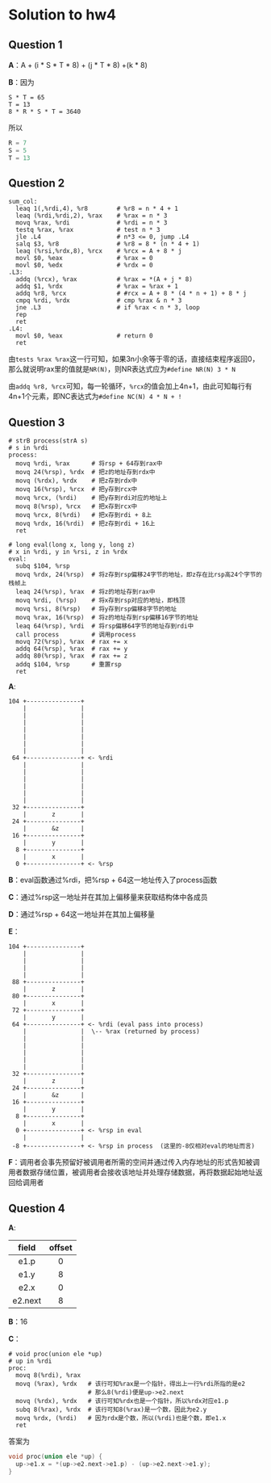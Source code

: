 # Solution to hw4

## Question 1

**A**：A + (i * S * T * 8) + (j * T * 8) +(k * 8)

**B**：因为

```
S * T = 65
T = 13
8 * R * S * T = 3640
```

所以

```C++
R = 7
S = 5
T = 13
```

## Question 2

```assembly
sum_col:
  leaq 1(,%rdi,4), %r8        # %r8 = n * 4 + 1
  leaq (%rdi,%rdi,2), %rax    # %rax = n * 3
  movq %rax, %rdi             # %rdi = n * 3
  testq %rax, %rax            # test n * 3
  jle .L4                     # n*3 <= 0, jump .L4
  salq $3, %r8                # %r8 = 8 * (n * 4 + 1)
  leaq (%rsi,%rdx,8), %rcx    # %rcx = A + 8 * j
  movl $0, %eax               # %rax = 0
  movl $0, %edx               # %rdx = 0
.L3:
  addq (%rcx), %rax           # %rax = *(A + j * 8)
  addq $1, %rdx               # %rax = %rax + 1
  addq %r8, %rcx              # #rcx = A + 8 * (4 * n + 1) + 8 * j
  cmpq %rdi, %rdx             # cmp %rax & n * 3
  jne .L3                     # if %rax < n * 3, loop
  rep
  ret
.L4:
  movl $0, %eax               # return 0
  ret
```

由`tests %rax %rax`这一行可知，如果3n小余等于零的话，直接结束程序返回0，那么就说明rax里的值就是`NR(N)`，则NR表达式应为`#define NR(N) 3 * N `

由`addq %r8, %rcx`可知，每一轮循环，`%rcx`的值会加上4n+1，由此可知每行有4n+1个元素，即NC表达式为`#define NC(N) 4 * N + !`
## Question 3

```assembly
# strB process(strA s)
# s in %rdi
process:
  movq %rdi, %rax      # 将rsp + 64存到rax中
  movq 24(%rsp), %rdx  # 把z的地址存到rdx中
  movq (%rdx), %rdx    # 把z存到rdx中
  movq 16(%rsp), %rcx  # 把y存到rcx中
  movq %rcx, (%rdi)    # 把y存到rdi对应的地址上
  movq 8(%rsp), %rcx   # 把x存到rcx中
  movq %rcx, 8(%rdi)   # 把x存到rdi + 8上
  movq %rdx, 16(%rdi)  # 把z存到rdi + 16上
  ret

# long eval(long x, long y, long z)
# x in %rdi, y in %rsi, z in %rdx
eval:
  subq $104, %rsp
  movq %rdx, 24(%rsp)  # 将z存到rsp偏移24字节的地址，即z存在比rsp高24个字节的栈帧上
  leaq 24(%rsp), %rax  # 将z的地址存到rax中
  movq %rdi, (%rsp)    # 将x存到rsp对应的地址，即栈顶
  movq %rsi, 8(%rsp)   # 将y存到rsp偏移8字节的地址
  movq %rax, 16(%rsp)  # 将z的地址存到rsp偏移16字节的地址
  leaq 64(%rsp), %rdi  # 将rsp偏移64字节的地址存到rdi中
  call process         # 调用process
  movq 72(%rsp), %rax  # rax += x
  addq 64(%rsp), %rax  # rax += y
  addq 80(%rsp), %rax  # rax += z
  addq $104, %rsp      # 重置rsp
  ret
```

**A**:

```assembly
104 +---------------+
    |               |
    |               |
    |               |
    |               |
    |               |
    |               |
    |               |
 64 +---------------+ <- %rdi
    |               |
    |               |
    |               |
    |               |
    |               |
    |               |
 32 +---------------+
    |       z       |
 24 +---------------+
    |       &z      |
 16 +---------------+
    |       y       |
  8 +---------------+
    |       x       |
  0 +---------------+ <- %rsp
```

**B**：eval函数通过%rdi，把%rsp + 64这一地址传入了process函数

**C**：通过%rsp这一地址并在其加上偏移量来获取结构体中各成员

**D**：通过%rsp + 64这一地址并在其加上偏移量

**E**：

```assembly
104 +---------------+
    |               |
    |               |
    |               |
    |               |
 88 +---------------+
    |       z       |
 80 +---------------+
    |       x       |
 72 +---------------+
    |       y       |
 64 +---------------+ <- %rdi (eval pass into process)
    |               |  \-- %rax (returned by process)
    |               |   
    |               |
    |               |
    |               |
    |               |
 32 +---------------+
    |       z       |
 24 +---------------+
    |       &z      |
 16 +---------------+
    |       y       |
  8 +---------------+
    |       x       |
  0 +---------------+ <- %rsp in eval
    |               |
 -8 +---------------+ <- %rsp in process  (这里的-8仅相对eval的地址而言)
```

**F**：调用者会事先预留好被调用者所需的空间并通过传入内存地址的形式告知被调用者数据存储位置，被调用者会接收该地址并处理存储数据，再将数据起始地址返回给调用者


## Question 4

**A**:

|  field  | offset |
| :-----: | :----: |
|  e1.p   |   0    |
|  e1.y   |   8    |
|  e2.x   |   0    |
| e2.next |   8    |

**B**：16

**C**：

```assembly
# void proc(union ele *up)
# up in %rdi
proc:
  movq 8(%rdi), %rax
  movq (%rax), %rdx   # 该行可知%rax是一个指针，得出上一行%rdi所指的是e2
                      # 那么8(%rdi)便是up->e2.next
  movq (%rdx), %rdx   # 该行可知%rdx也是一个指针，所以%rdx对应e1.p
  subq 8(%rax), %rdx  # 该行可知8(%rax)是一个数，因此为e2.y
  movq %rdx, (%rdi)   # 因为rdx是个数，所以(%rdi)也是个数，即e1.x
  ret
```

答案为

```C++
void proc(union ele *up) {
  up->e1.x = *(up->e2.next->e1.p) - (up->e2.next->e1.y);
}
```


